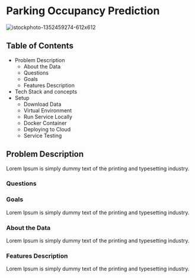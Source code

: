 # Parking Occupancy Prediction

![istockphoto-1352459274-612x612](https://github.com/AFARNOOD/Parking-Occupancy-Project/assets/145398892/c5c1559a-d4c3-4430-bf1c-7a51c4d87375)

## Table of Contents

* Problem Description
  * About the Data
  * Questions
  * Goals
  * Features Description
* Tech Stack and concepts
* Setup
  * Download Data
  * Virtual Environment
  * Run Service Locally
  * Docker Container
  * Deploying to Cloud
  * Service Testing

## Problem Description

Lorem Ipsum is simply dummy text of the printing and typesetting industry.

### Questions



### Goals

Lorem Ipsum is simply dummy text of the printing and typesetting industry.

### About the Data

Lorem Ipsum is simply dummy text of the printing and typesetting industry.

### Features Description

Lorem Ipsum is simply dummy text of the printing and typesetting industry.
